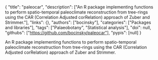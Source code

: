 {
  "title": "paleocar",
  "description": ["An R package implementing functions to perform spatio-temporal paleoclimate reconstruction from tree-rings using the CAR (Correlation Adjusted corRelation) approach of Zuber and Strimmer."],
  "links": {},
  "authors": ["bocinsky"],
  "categories": ["Packages and libraries"],
  "tags": ["Palaeobotany", "Statistical analysis"],
  "doi": null,
  "githubs": ["https://github.com/bocinsky/paleocar"],
  "pypis": [null]
}

<!-- Generated by csv2md.R – do not edit by hand -->

An R package implementing functions to perform spatio-temporal paleoclimate reconstruction from tree-rings using the CAR (Correlation Adjusted corRelation) approach of Zuber and Strimmer.